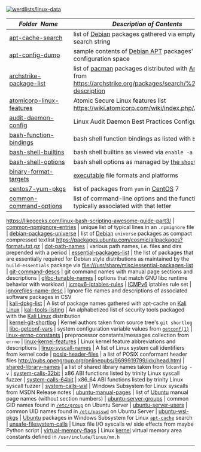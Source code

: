 [![werdlists/linux-data](https://img.shields.io/badge/werdlists-linux_data-purple.svg?logo=github&style=popout&longCache=true)](# "werdlists/linux-data")

|&nbsp;&nbsp;&nbsp;&nbsp;&nbsp;&nbsp;_Folder&nbsp;&nbsp;Name_&nbsp;&nbsp;&nbsp;&nbsp;&nbsp;&nbsp;| _Description of Contents_
|:--------------------|--------------------------------------------------------------------------------------------------------------------------------------------------------
| [apt-cache-search](apt-cache-search.txt.xz) |  list of [Debian](https://debian.org) packages gathered via empty cache search string 
| [apt-config-dump](apt-config-dump.txt) |  sample contents of [Debian APT](https://wiki.debian.org/Apt "Advanced Packaging Tool") packages' configuration space 
| [archstrike-package-list](archstrike-package-list.txt) |  list of [pacman](https://www.archlinux.org/pacman/ "Pacman Home Page") packages distributed with [ArchStrike](https://archstrike.org) from <https://archstrike.org/packages/search/%20/name-description> 
| [atomicorp-linux-features](atomicorp-linux-features.txt) |  Atomic Secure Linux features list <https://wiki.atomicorp.com/wiki/index.php/ASL> 
| [audit-daemon-config](audit-daemon-config.rules) | Linux Audit Daemon Best Practices Configuration  
| [bash-function-bindings](bash-function-bindings.txt) |  bash shell function bindings as listed with `bind -l` 
| [bash-shell-builtins](bash-shell-builtins.txt) |  bash shell builtins as viewed via `enable -a` 
| [bash-shell-options](bash-shell-options.txt) |  bash shell options as managed by [the `shopt` builtin](https://gnu.org/software/bash/manual/html_node/The-Shopt-Builtin.html "the shopt builtin") 
| [binary-format-targets](binary-format-targets.txt) |  [executable](https://wikipedia.org/wiki/Executable) file formats and platforms 
| [centos7-yum-pkgs](centos7-yum-pkgs.txt.xz) |  list of packages from `yum` in [CentOS](https://www.centos.org/ "The CentOS Project") 7 
| [common-command-options](common-command-options.txt) | list of command-line options and the function typically associated with that letter
<https://likegeeks.com/linux-bash-scripting-awesome-guide-part3/> 
| [common-npmignore-entries](common-npmignore-entries.txt) | unique list of typical lines in an `.npmignore` file  
| [debian-packages-universe](debian-packages-universe.txt.xz) | list of [Debian](https://debian.org) `universe` packages as compact compressed textlist <https://packages.ubuntu.com/cosmic/allpackages?format=txt.gz>
| [dot-path-names](dot-path-names.txt) |  various path names, i.e. files and dirs prepended with a period 
| [essential-packages-list](essential-packages-list.txt) |  the list of packages that are essentially required for Debian style distributions as maintained by the `build-essentials` package via <file:///usr/share/misc/essential-packages-list>   
| [git-command-descs](git-command-descs.txt) |  git command names with manual page sections and descriptions 
| [glibc-tunable-names](glibc-tunable-names.txt) |  options that match GNU libc runtime behavior with workload 
| [icmpv6-iptables-rules](icmpv6-iptables-rules.sh) |  [ICMPv6](https://wikipedia.org/wiki/Internet_Control_Message_Protocol_for_IPv6 "Internet Control Message Protocol for IPv6") iptables rule set 
| [ignorefiles-name-desc](ignorefiles-name-desc.csv) | Ignore file names and descriptions of associated software packages in CSV  
| [kali-dpkg-list](kali-dpkg-list.txt.xz) |  A list of package names gathered with apt-cache on [Kali Linux](https://www.kali.org) 
| [kali-tools-listing](kali-tools-listing.txt) | An alphabetized list of security tools packaged with the [Kali Linux](https://kali.org) distribution  
| [kernel-git-shortlog](kernel-git-shortlog.txt) |  Kernel authors taken from source tree's `git shortlog` 
| [libc-getconf-vars](libc-getconf-vars.txt) |  system configuration variable values from [`getconf(1)`](https://linux.die.net/man/1/getconf "get configuration values") 
| [linux-errno-constants](linux-errno-constants.txt) |  preprocessor constants/messages collection from `errno` 
| [linux-kernel-features](linux-kernel-features.txt) |  Linux kernel feature abbreviations and descriptions
| [linux-syscall-names](linux-syscall-names.txt) |  A list of Linux system call identifiers from kernel code 
| [posix-header-files](posix-header-files.txt) |  a list of POSIX conformant header files <http://pubs.opengroup.org/onlinepubs/9699919799/idx/head.html> 
| [shared-library-names](shared-library-names.txt) | a list of shared library names taken from `ldconfig -v`
| [system-calls-32bit](system-calls-32bit.txt) |  x86 ABI functions listed by trinity Linux syscall fuzzer 
| [system-calls-64bit](system-calls-64bit.txt) |  x86_64 ABI functions listed by trinity Linux syscall fuzzer 
| [system-calls-wsl](system-calls-wsl.txt) |  Windows Subsystem for Linux syscalls from MSDN Release notes 
| [ubuntu-manual-pages](ubuntu-manual-pages.txt) |  list of [Ubuntu](https://ubuntu.com) manual page names (without section numbers) 
| [ubuntu-server-groups](ubuntu-server-groups.txt) |  common GID names found in [`/etc/group`](http://manpages.ubuntu.com/manpages/man5/group.5.html "user group file") on Ubuntu Server 
| [ubuntu-server-users](ubuntu-server-users.txt) |  common UID names found in [`/etc/passwd`](http://manpages.ubuntu.com/manpages/man5/passwd.5.html "the password file") on Ubuntu Server 
| [ubuntu-wsl-pkgs](ubuntu-wsl-pkgs.txt.xz) |  [Ubuntu](https://ubuntu.com) packages in Windows Subsystem for Linux [`apt-cache`](https://debian-handbook.info/browse/stable/sect.apt-cache.html "The apt-cache Command") search 
| [unsafe-filesystem-calls](unsafe-filesystem-calls.txt) |  Linux file I/O syscalls w/ side effects from maybe Python script 
| [virtual-memory-flags](virtual-memory-flags.txt) | Linux [kernel](https://kernel.org) virtual memory area constants defined in `/usr/include/linux/mm.h`  

* * *

